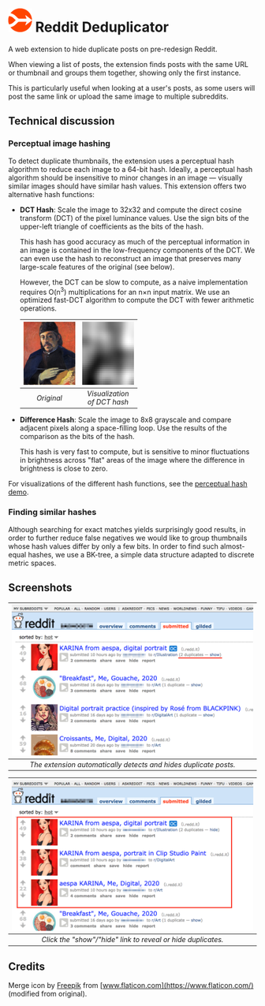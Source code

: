 # <img src="icons/icon.svg" width="48" /> Reddit Deduplicator

A web extension to hide duplicate posts on pre-redesign Reddit.

When viewing a list of posts, the extension finds posts with the same URL or
thumbnail and groups them together, showing only the first instance.

This is particularly useful when looking at a user's posts, as some users will
post the same link or upload the same image to multiple subreddits.

## Technical discussion

### Perceptual image hashing

To detect duplicate thumbnails, the extension uses a perceptual hash algorithm
to reduce each image to a 64-bit hash. Ideally, a perceptual hash algorithm
should be insensitive to minor changes in an image — visually similar images
should have similar hash values. This extension offers two alternative hash
functions:

* **DCT Hash**: Scale the image to 32x32 and compute the direct cosine transform
  (DCT) of the pixel luminance values. Use the sign bits of the upper-left
  triangle of coefficients as the bits of the hash.

  This hash has good accuracy as much of the perceptual information in an image
  is contained in the low-frequency components of the DCT. We can even use the
  hash to reconstruct an image that preserves many large-scale features of the
  original (see below).

  However, the DCT can be slow to compute, as a naive implementation requires
  O(n<sup>3</sup>) multiplications for an n×n input matrix. We use an optimized
  fast-DCT algorithm to compute the DCT with fewer arithmetic operations.

    | <img src="images/gaugin1_original.png" width="105" height="128" /> | <img src="images/gaugin2_reconstructed.png" width="105" height="128" /> |
    | :---: | :---: |
    | *Original* | *Visualization <br /> of DCT hash* |

* **Difference Hash**: Scale the image to 8x8 grayscale and compare adjacent
  pixels along a space-filling loop. Use the results of the comparison as the
  bits of the hash.

  This hash is very fast to compute, but is sensitive to minor fluctuations in
  brightness across "flat" areas of the image where the difference in
  brightness is close to zero.

For visualizations of the different hash functions, see the
[perceptual hash demo](phdemo/).

### Finding similar hashes

Although searching for exact matches yields surprisingly good results, in order
to further reduce false negatives we would like to group thumbnails whose hash
values differ by only a few bits. In order to find such almost-equal hashes, we
use a BK-tree, a simple data structure adapted to discrete metric spaces.

## Screenshots

| <img src="images/s1_hide.png" width="640" /> |
| :---: |
| *The extension automatically detects and hides duplicate posts.* |

| <img src="images/s2_show.png" width="640" /> |
| :---: |
| *Click the "show"/"hide" link to reveal or hide duplicates.* |

## Credits

Merge icon by [Freepik](https://www.freepik.com/) from [www.flaticon.com](https://www.flaticon.com/) (modified from original).
